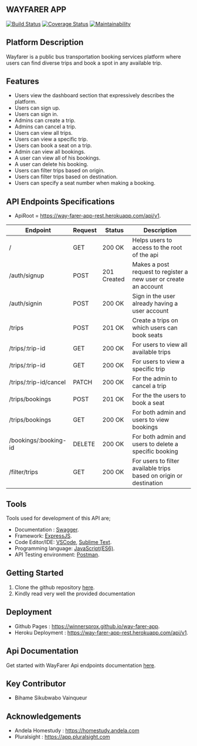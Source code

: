 ## WAYFARER APP

[![Build Status](https://travis-ci.org/WinnersProx/way-farer-app.svg?branch=develop)](https://travis-ci.org/WinnersProx/way-farer-app) [![Coverage Status](https://coveralls.io/repos/github/WinnersProx/way-farer-app/badge.svg)](https://coveralls.io/github/WinnersProx/way-farer-app?branch=develop) [![Maintainability](https://api.codeclimate.com/v1/badges/ac59e2bbb7a54a77685e/maintainability)](https://codeclimate.com/github/WinnersProx/way-farer-app/maintainability)

## Platform Description

 Wayfarer is a public bus transportation booking services platform where users can find diverse trips and book a spot in any available trip.

## Features

- Users view the dashboard section that expressively describes the platform.
- Users can sign up.
- Users can sign in.
- Admins can create a trip.
- Admins can cancel a trip.
- Users can view all trips.
- Users can view a specific trip.
- Users can book a seat on a trip.
- Admin can view all bookings.
- A user can view all of his bookings.
- A user can delete his booking.
- Users can filter trips based on origin.
- Users can filter trips based on destination.
- Users can specify a seat number when making a booking.

## API Endpoints Specifications

- ApiRoot = https://way-farer-app-rest.herokuapp.com/api/v1.

| Endpoint | Request | Status | Description |
| --- | --- | --- | --- |
| / | GET | 200 OK | Helps users to access to the root of the api |
| /auth/signup | POST | 201 Created | Makes a post request to register a new user or create an account |
| /auth/signin | POST | 200 OK | Sign in the user already having a user account |
| /trips | POST | 201 OK | Create a trips on which users can book seats |
| /trips/:trip-id | GET | 200 OK | For users to view all available trips |
| /trips/:trip-id | GET | 200 OK | For users to view a specific trip |
| /trips/:trip-id/cancel | PATCH | 200 OK | For the admin to cancel a trip |
| /trips/bookings | POST | 201 OK | For the the users to book a seat |
| /trips/bookings | GET | 200 OK | For both admin and users to view bookings  |
| /bookings/:booking-id | DELETE | 200 OK | For both admin and users to delete a specific booking |
| /filter/trips | GET | 200 OK | For users to filter available trips based on origin or destination |


## Tools

Tools used for development of this API are;
- Documentation : [Swagger](https://swagger.io/).
- Framework: [ExpressJS](http://expressjs.com/).
- Code Editor/IDE: [VSCode](https://code.visualstudio.com), [Sublime Text](https://www.sublimetext.com/).
- Programming language: [JavaScript(ES6)](https://developer.mozilla.org/en-US/docs/Web/JavaScript/).
- API Testing environment: [Postman](https://www.getpostman.com).

## Getting Started

1. Clone the github repository [here](https://github.com/WinnersProx/way-farer-app). 
2. Kindly read very well the provided documentation

## Deployment

- Github Pages : https://winnersprox.github.io/way-farer-app.
- Heroku Deployment : https://way-farer-app-rest.herokuapp.com/api/v1.

## Api Documentation

Get started with WayFarer Api endpoints documentation [here](https://way-farer-app-rest.herokuapp.com/api/v1/api-docs).

## Key Contributor

- Bihame Sikubwabo Vainqueur

## Acknowledgements

- Andela Homestudy : https://homestudy.andela.com
- Pluralsight      : https://app.pluralsight.com